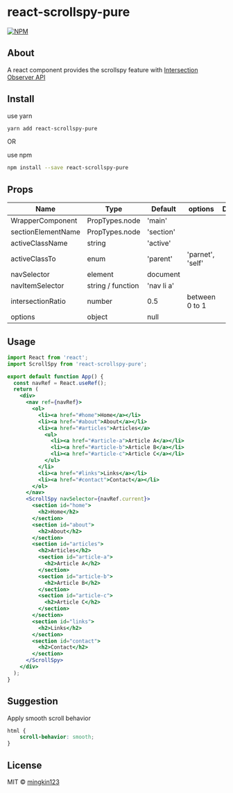 
# react-scrollspy-pure

[![NPM](https://img.shields.io/npm/v/react-scrollspy-pure.svg)](https://www.npmjs.com/package/react-scrollspy-pure)

## About
A react component provides the scrollspy feature with [Intersection Observer API](https://developer.mozilla.org/en-US/docs/Web/API/Intersection_Observer_API)

## Install

use yarn
```bash
yarn add react-scrollspy-pure
```

OR

use npm
```bash
npm install --save react-scrollspy-pure
```

## Props
| Name | Type | Default | options | Description |
|--|--|--|--|--|
| WrapperComponent | PropTypes.node | 'main' |
| sectionElementName | PropTypes.node | 'section' |
| activeClassName | string | 'active' |
| activeClassTo | enum | 'parent' | 'parnet', 'self' |
| navSelector | element | document |
| navItemSelector | string / function | 'nav li a' |
| intersectionRatio | number | 0.5 | between 0 to 1 |
| options |object | null |


## Usage

```jsx
import React from 'react';
import ScrollSpy from 'react-scrollspy-pure';

export default function App() {
  const navRef = React.useRef();
  return (
    <div>
      <nav ref={navRef}>
        <ol>
          <li><a href="#home">Home</a></li>
          <li><a href="#about">About</a></li>
          <li><a href="#articles">Articles</a>
            <ul>
              <li><a href="#article-a">Article A</a></li>
              <li><a href="#article-b">Article B</a></li>
              <li><a href="#article-c">Article C</a></li>
            </ul>
          </li>
          <li><a href="#links">Links</a></li>
          <li><a href="#contact">Contact</a></li>
        </ol>
      </nav>
      <ScrollSpy navSelector={navRef.current}>
        <section id="home">
          <h2>Home</h2>
        </section>
        <section id="about">
          <h2>About</h2>
        </section>
        <section id="articles">
          <h2>Articles</h2>
          <section id="article-a">
            <h2>Article A</h2>
          </section>
          <section id="article-b">
            <h2>Article B</h2>
          </section>
          <section id="article-c">
            <h2>Article C</h2>
          </section>
        </section>
        <section id="links">
          <h2>Links</h2>
        </section>
        <section id="contact">
          <h2>Contact</h2>
        </section>
      </ScrollSpy>
    </div>
  );
}
```

## Suggestion

Apply smooth scroll behavior
```css
html {
	scroll-behavior: smooth;
}
```

## License

MIT © [mingkin123](https://github.com/mingkin123)
